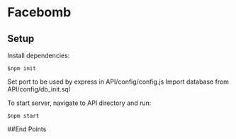 # Facebomb

## Setup

Install dependencies:
```
$npm init
```

Set port to be used by express in API/config/config.js
Import database from API/config/db_init.sql

To start server, navigate to API directory and run:

```
$npm start
```

##End Points